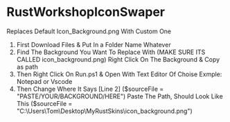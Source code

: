 # RustWorkshopIconSwaper
Replaces Default Icon_Background.png With Custom One 

1. First Download Files & Put In a Folder Name Whatever 
2. Find The Background You Want To Replace With (MAKE SURE ITS CALLED icon_background.png) Right Click On The Background & Copy as path
3. Then Right Click On Run.ps1 & Open With Text Editor Of Choise Exmple: Notepad or Vscode
4. Then Change Where It Says [Line 2] ($sourceFile = "PASTE/YOUR/BACKGROUND/HERE") Paste The Path, Should Look Like This ($sourceFile = "C:\Users\Tom\Desktop\MyRustSkins\icon_background.png")




